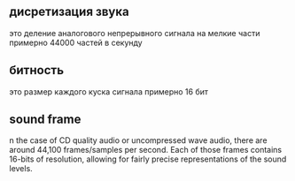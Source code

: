 ## дисретизация звука
это деление аналогового непрерывного сигнала на мелкие части  примерно 44000 частей в секунду

##  битность 
это размер каждого куска сигнала  примерно 16 бит

## sound frame
n the case of CD quality audio or uncompressed wave audio, there are around 44,100 frames/samples per second.
 Each of those frames contains 16-bits of resolution, allowing for fairly precise representations of the sound levels.